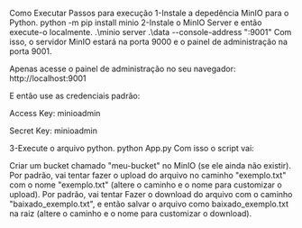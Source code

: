 Como Executar
Passos para execução
1-Instale a depedência MinIO para o Python.
    python -m pip install minio
2-Instale o MinIO Server e então execute-o localmente.
    .\minio server .\data --console-address ":9001"
Com isso, o servidor MinIO estará na porta 9000 e o painel de administração na porta 9001.

Apenas acesse o painel de administração no seu navegador: http://localhost:9001

E então use as credenciais padrão:

Access Key: minioadmin

Secret Key: minioadmin

3-Execute o arquivo python.
    python App.py
Com isso o script vai:

Criar um bucket chamado "meu-bucket" no MinIO (se ele ainda não existir).
Por padrão, vai tentar fazer o upload do arquivo no caminho "exemplo.txt" com o nome "exemplo.txt" (altere o caminho e o nome para customizar o upload).
Por padrão, vai tentar Fazer o download do arquivo com o caminho "baixado_exemplo.txt", e então salvar o arquivo como baixado_exemplo.txt na raiz (altere o caminho e o nome para customizar o download).
